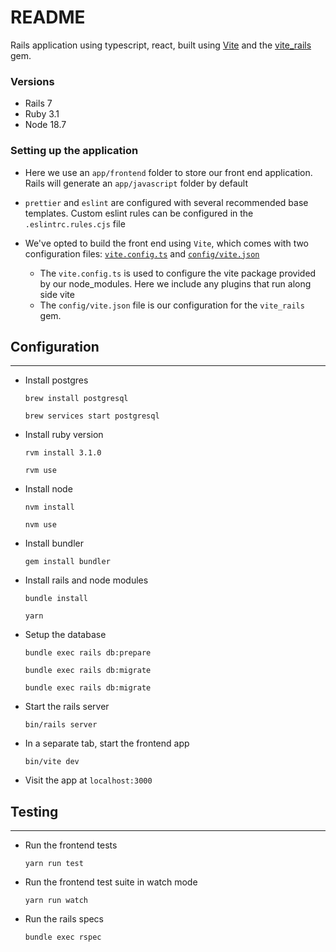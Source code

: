 # README

Rails application using typescript, react, built using [Vite](https://vitejs.dev/guide/) and the [vite_rails](https://vite-ruby.netlify.app/guide/rails.html) gem.

### Versions

- Rails 7
- Ruby 3.1
- Node 18.7

### Setting up the application

- Here we use an `app/frontend` folder to store our front end application. Rails will generate an `app/javascript` folder by default

- `prettier` and `eslint` are configured with several recommended base templates. Custom eslint rules can be configured in the `.eslintrc.rules.cjs` file

- We've opted to build the front end using `Vite`, which comes with two configuration files: [`vite.config.ts`](https://vite-ruby.netlify.app/config/index.html#configuring-vite-%E2%9A%A1) and [`config/vite.json`](https://vite-ruby.netlify.app/config/index.html#shared-configuration-file-%F0%9F%93%84)

  - The `vite.config.ts` is used to configure the vite package provided by our node_modules. Here we include any plugins that run along side vite
  - The `config/vite.json` file is our configuration for the `vite_rails` gem.

## Configuration

---

- Install postgres

  `brew install postgresql`

  `brew services start postgresql`

- Install ruby version

  `rvm install 3.1.0`

  `rvm use`

- Install node

  `nvm install`

  `nvm use`

- Install bundler

  `gem install bundler`

- Install rails and node modules

  `bundle install`

  `yarn`

- Setup the database

  `bundle exec rails db:prepare`

  `bundle exec rails db:migrate`

  `bundle exec rails db:migrate`

- Start the rails server

  `bin/rails server`

- In a separate tab, start the frontend app

  `bin/vite dev`

- Visit the app at `localhost:3000`

## Testing

---

- Run the frontend tests

  `yarn run test`

- Run the frontend test suite in watch mode

  `yarn run watch`

- Run the rails specs

  `bundle exec rspec`
